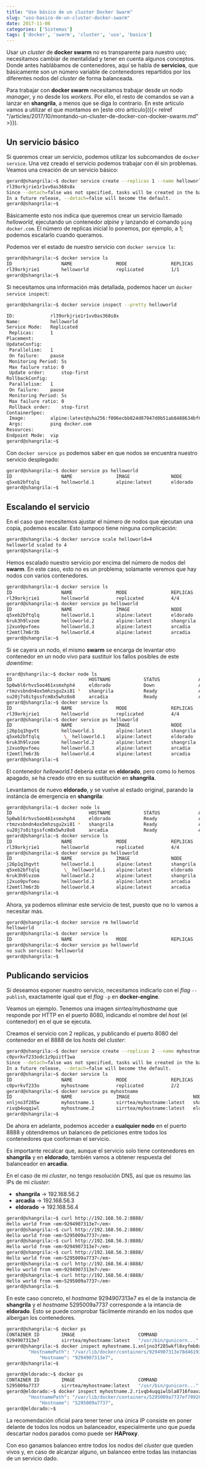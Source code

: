 ```yaml
---
title: "Uso básico de un cluster Docker Swarm"
slug: "uso-basico-de-un-cluster-docker-swarm"
date: 2017-11-06
categories: ['Sistemas']
tags: ['docker', 'swarm', 'cluster', 'uso', 'basico']
---
```


Usar un *cluster* de **docker swarm** no es transparente para nuestro uso; necesitamos cambiar de mentalidad y tener en cuenta algunos conceptos. Donde antes hablábamos de contenedores, aquí se habla de **servicios**, que básicamente son un número variable de contenedores repartidos por los diferentes nodos del *cluster* de forma balanceada.<!--more-->

Para trabajar con **docker swarm** necesitamos trabajar desde un nodo *manager*, y no desde los *workers*. Por ello, el resto de comandos se van a lanzar en **shangrila**, a menos que se diga lo contrario. En este artículo vamos a utilizar el que montamos en [este otro artículo]({{< relref "/articles/2017/10/montando-un-cluster-de-docker-con-docker-swarm.md" >}}).

## Un servicio básico

Si queremos crear un servicio, podemos utilizar los subcomandos de `docker service`. Una vez creado el servicio podemos trabajar con él sin problemas. Veamos una creación de un servicio básico:

```bash
gerard@shangrila:~$ docker service create --replicas 1 --name helloworld alpine ping docker.com
rl39orkjrie1r1vv0as368s8x
Since --detach=false was not specified, tasks will be created in the background.
In a future release, --detach=false will become the default.
gerard@shangrila:~$
```

Básicamente esto nos indica que queremos crear un servicio llamado *helloworld*, ejecutando un contenedor *alpine* y lanzando el comando `ping docker.com`. El número de replicas inicial lo ponemos, por ejemplo, a 1; podemos escalarlo cuando queramos.

Podemos ver el estado de nuestro servicio con `docker service ls`:

```bash
gerard@shangrila:~$ docker service ls
ID                  NAME                MODE                REPLICAS            IMAGE               PORTS
rl39orkjrie1        helloworld          replicated          1/1                 alpine:latest
gerard@shangrila:~$
```

Si necesitamos una información más detallada, podemos hacer un `docker service inspect`:

```bash
gerard@shangrila:~$ docker service inspect --pretty helloworld

ID:             rl39orkjrie1r1vv0as368s8x
Name:           helloworld
Service Mode:   Replicated
 Replicas:      1
Placement:
UpdateConfig:
 Parallelism:   1
 On failure:    pause
 Monitoring Period: 5s
 Max failure ratio: 0
 Update order:      stop-first
RollbackConfig:
 Parallelism:   1
 On failure:    pause
 Monitoring Period: 5s
 Max failure ratio: 0
 Rollback order:    stop-first
ContainerSpec:
 Image:         alpine:latest@sha256:f006ecbb824d87947d0b51ab8488634bf69fe4094959d935c0c103f4820a417d
 Args:          ping docker.com
Resources:
Endpoint Mode:  vip
gerard@shangrila:~$
```

Con `docker service ps` podemos saber en que nodos se encuentra nuestro servicio desplegado:

```bash
gerard@shangrila:~$ docker service ps helloworld
ID                  NAME                IMAGE               NODE                DESIRED STATE       CURRENT STATE            ERROR               PORTS
q5xeb2bftqlq        helloworld.1        alpine:latest       eldorado            Running             Running 10 minutes ago
gerard@shangrila:~$
```

## Escalando el servicio

En el caso que necesitemos ajustar el número de nodos que ejecutan una copia, podemos escalar. Esto tampoco tiene ninguna complicación:

```bash
gerard@shangrila:~$ docker service scale helloworld=4
helloworld scaled to 4
gerard@shangrila:~$
```

Hemos escalado nuestro servicio por encima del número de nodos del **swarm**. En este caso, esto no es un problema; solamante veremos que hay nodos con varios contenedores.

```bash
gerard@shangrila:~$ docker service ls
ID                  NAME                MODE                REPLICAS            IMAGE               PORTS
rl39orkjrie1        helloworld          replicated          4/4                 alpine:latest
gerard@shangrila:~$ docker service ps helloworld
ID                  NAME                IMAGE               NODE                DESIRED STATE       CURRENT STATE            ERROR               PORTS
q5xeb2bftqlq        helloworld.1        alpine:latest       eldorado            Running             Running 12 minutes ago
6ruk3h9lvzom        helloworld.2        alpine:latest       shangrila           Running             Running 2 seconds ago
j2xuo9pvfoeu        helloworld.3        alpine:latest       arcadia             Running             Running 2 seconds ago
t2emtl7m6r3b        helloworld.4        alpine:latest       arcadia             Running             Running 2 seconds ago
gerard@shangrila:~$
```

Si se cayera un nodo, el mismo **swarm** se encarga de levantar otro contenedor en un nodo vivo para sustituir los fallos posibles de este *downtime*:

```bash
erard@shangrila:~$ docker node ls
ID                            HOSTNAME            STATUS              AVAILABILITY        MANAGER STATUS
5p0wbl6rhvs5oo461xsmxhph4     eldorado            Down                Active
rtmzvsbndn4ox5mhzsgu2xi81 *   shangrila           Ready               Active              Leader
su20j7s0itgssfcm8x5whz8o8     arcadia             Ready               Active
gerard@shangrila:~$ docker service ls
ID                  NAME                MODE                REPLICAS            IMAGE               PORTS
rl39orkjrie1        helloworld          replicated          4/4                 alpine:latest
gerard@shangrila:~$ docker service ps helloworld
ID                  NAME                IMAGE               NODE                DESIRED STATE       CURRENT STATE            ERROR               PORTS
j26p1q1hgvtt        helloworld.1        alpine:latest       shangrila           Running             Running 5 seconds ago
q5xeb2bftqlq         \_ helloworld.1    alpine:latest       eldorado            Shutdown            Running 24 seconds ago
6ruk3h9lvzom        helloworld.2        alpine:latest       shangrila           Running             Running 3 minutes ago
j2xuo9pvfoeu        helloworld.3        alpine:latest       arcadia             Running             Running 3 minutes ago
t2emtl7m6r3b        helloworld.4        alpine:latest       arcadia             Running             Running 3 minutes ago
gerard@shangrila:~$
```

El contenedor *helloworld.1* debería estar en **eldorado**, pero como lo hemos apagado, se ha creado otro en su sustitución en **shangrila**.

Levantamos de nuevo **eldorado**, y se vuelve al estado original, parando la instáncia de emergencia en **shangrila**:

```bash
gerard@shangrila:~$ docker node ls
ID                            HOSTNAME            STATUS              AVAILABILITY        MANAGER STATUS
5p0wbl6rhvs5oo461xsmxhph4     eldorado            Ready               Active
rtmzvsbndn4ox5mhzsgu2xi81 *   shangrila           Ready               Active              Leader
su20j7s0itgssfcm8x5whz8o8     arcadia             Ready               Active
gerard@shangrila:~$ docker service ls
ID                  NAME                MODE                REPLICAS            IMAGE               PORTS
rl39orkjrie1        helloworld          replicated          4/4                 alpine:latest
gerard@shangrila:~$ docker service ps helloworld
ID                  NAME                IMAGE               NODE                DESIRED STATE       CURRENT STATE             ERROR               PORTS
j26p1q1hgvtt        helloworld.1        alpine:latest       shangrila           Running             Running 3 minutes ago
q5xeb2bftqlq         \_ helloworld.1    alpine:latest       eldorado            Shutdown            Shutdown 24 seconds ago
6ruk3h9lvzom        helloworld.2        alpine:latest       shangrila           Running             Running 7 minutes ago
j2xuo9pvfoeu        helloworld.3        alpine:latest       arcadia             Running             Running 7 minutes ago
t2emtl7m6r3b        helloworld.4        alpine:latest       arcadia             Running             Running 7 minutes ago
gerard@shangrila:~$
```

Ahora, ya podemos eliminar este servicio de test, puesto que no lo vamos a necesitar más.

```bash
gerard@shangrila:~$ docker service rm helloworld
helloworld
gerard@shangrila:~$ docker service ls
ID                  NAME                MODE                REPLICAS            IMAGE               PORTS
gerard@shangrila:~$ docker service ps helloworld
no such services: helloworld
gerard@shangrila:~$
```

## Publicando servicios

Si deseamos exponer nuestro servicio, necesitamos indicarlo con el *flag* `--publish`, exactamente igual que el *flag* `-p` en **docker-engine**.

Veamos un ejemplo. Tenemos una imagen *sirrtea/myhostname* que responde por HTTP en el puerto 8080, indicando el nombre del *host* (el contenedor) en el que se ejecuta.

Creamos el servicio con 2 replicas, y publicando el puerto 8080 del contenedor en el 8888 de los *hosts* del *cluster*:

```bash
gerard@shangrila:~$ docker service create --replicas 2 --name myhostname --publish 8888:8080 sirrtea/myhostname
c0pvrkvf233odc1z9piitf1wa
Since --detach=false was not specified, tasks will be created in the background.
In a future release, --detach=false will become the default.
gerard@shangrila:~$ docker service ls
ID                  NAME                MODE                REPLICAS            IMAGE                       PORTS
c0pvrkvf233o        myhostname          replicated          2/2                 sirrtea/myhostname:latest   *:8888->8080/tcp
gerard@shangrila:~$ docker service ps myhostname
ID                  NAME                IMAGE                       NODE                DESIRED STATE       CURRENT STATE           ERROR               PORTS
xnljno3f285w        myhostname.1        sirrtea/myhostname:latest   shangrila           Running             Running 3 seconds ago
rivqb4uqqiwl        myhostname.2        sirrtea/myhostname:latest   eldorado            Running             Running 3 seconds ago
gerard@shangrila:~$
```

De ahora en adelante, podemos acceder a **cualquier nodo** en el puerto 8888 y obtendremos un balanceo de peticiones entre todos los contenedores que conforman el servicio.

Es importante recalcar que, aunque el servicio solo tiene contenedores en **shangrila** y en **eldorado**, también vamos a obtener respuesta del balanceador en **arcadia**.

En el caso de mi *cluster*, no tengo resolución DNS, así que os resumo las IPs de mi *cluster*:

* **shangrila** &rarr; 192.168.56.2
* **arcadia** &rarr; 192.168.56.3
* **eldorado** &rarr; 192.168.56.4

```bash
gerard@shangrila:~$ curl http://192.168.56.2:8888/
Hello world from <em>9294907313e7</em>
gerard@shangrila:~$ curl http://192.168.56.2:8888/
Hello world from <em>5295009a7737</em>
gerard@shangrila:~$ curl http://192.168.56.3:8888/
Hello world from <em>9294907313e7</em>
gerard@shangrila:~$ curl http://192.168.56.3:8888/
Hello world from <em>5295009a7737</em>
gerard@shangrila:~$ curl http://192.168.56.4:8888/
Hello world from <em>9294907313e7</em>
gerard@shangrila:~$ curl http://192.168.56.4:8888/
Hello world from <em>5295009a7737</em>
gerard@shangrila:~$
```

En este caso concreto, el *hostname* 9294907313e7 es el de la instancia de **shangrila** y el *hostname* 5295009a7737 corresponde a la intancia de **eldorado**. Esto se puede comprobar fácilmente mirando en los nodos que albergan los contenedores.

```bash
gerard@shangrila:~$ docker ps
CONTAINER ID        IMAGE                       COMMAND                  CREATED             STATUS              PORTS               NAMES
9294907313e7        sirrtea/myhostname:latest   "/usr/bin/gunicorn..."   25 minutes ago      Up 25 minutes                           myhostname.1.xnljno3f285wkfl0xyfmb0xek
gerard@shangrila:~$ docker inspect myhostname.1.xnljno3f285wkfl0xyfmb0xek | grep Hostname
        "HostnamePath": "/var/lib/docker/containers/9294907313e78d46193dabb36eee2b6eb422208675812c77fdef96139cb0e62b/hostname",
            "Hostname": "9294907313e7",
gerard@shangrila:~$

gerard@eldorado:~$ docker ps
CONTAINER ID        IMAGE                       COMMAND                  CREATED             STATUS              PORTS               NAMES
5295009a7737        sirrtea/myhostname:latest   "/usr/bin/gunicorn..."   25 minutes ago      Up 25 minutes                           myhostname.2.rivqb4uqqiwlbla8716foavzy
gerard@eldorado:~$ docker inspect myhostname.2.rivqb4uqqiwlbla8716foavzy | grep Hostname
        "HostnamePath": "/var/lib/docker/containers/5295009a7737ef709260ea984b9c7720d6bd752a40d8305e86c2649c0ab2af10/hostname",
            "Hostname": "5295009a7737",
gerard@eldorado:~$
```

La recomendación oficial para tener tener una única IP consiste en poner delante de todos los nodos un balanceador, especialmente uno que pueda descartar nodos parados como puede ser **HAProxy**.

Con eso ganamos balanceo entre todos los nodos del *cluster* que queden vivos y, en caso de alcanzar alguno, un balanceo entre todas las instancias de un servicio dado.

